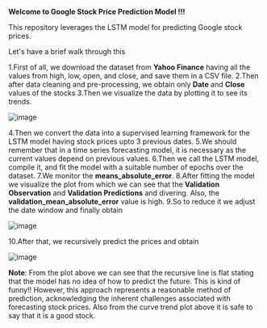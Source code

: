**Welcome to Google Stock Price Prediction Model !!!**

This repository leverages the LSTM model for predicting Google stock prices.

Let's have a brief walk through this

1.First of all, we download the dataset from **Yahoo Finance** having all the values from high, low, open, and close, and save them in a CSV file.
2.Then after data cleaning and pre-processing, we obtain only **Date** and **Close** values of the stocks
3.Then we visualize the data by plotting it to see its trends.

![image](https://github.com/user-attachments/assets/4974b9d5-44ef-4e19-865c-da8e8dd634f0)

4.Then we convert the data into a supervised learning framework for the LSTM model having stock prices upto 3 previous dates.
5.We should remember that in a time series forecasting model, it is necessary as the current values depend on previous values.
6.Then we call the LSTM model, compile it, and fit the model with a suitable number of epochs over the dataset.
7.We monitor the **means_absolute_error**.
8.After fitting the model we visualize the plot from which we can see that the **Validation Observation** and **Validation Predictions** and divering. Also, the **validation_mean_absolute_error** value is high.
9.So to reduce it we adjust the date window and finally obtain

![image](https://github.com/user-attachments/assets/22549959-5a26-4d0b-accf-6fecc151d349)

10.After that, we recursively predict the prices and obtain

![image](https://github.com/user-attachments/assets/9e45feee-e62f-498f-8e84-3c4bb7156f13)

**Note**: From the plot above we can see that the recursive line is flat stating that the model has no idea of how to predict the future. This is kind of funny!! However, this approach represents a reasonable method of prediction, acknowledging the inherent challenges associated with forecasting stock prices.
Also from the curve trend plot above it is safe to say that it is a good stock.
